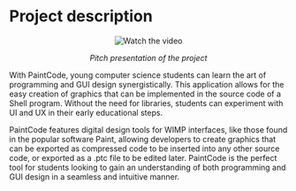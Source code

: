 # Project description
<div align="center">
  
  ![Watch the video](https://markdown-videos-api.jorgenkh.no/youtube/llTMnB45OWE)

  <i>Pitch presentation of the project</i>
</div>

With PaintCode, young computer science students can learn the art of programming and GUI design synergistically. This application allows for the easy creation of graphics that can be implemented in the source code of a Shell program. Without the need for libraries, students can experiment with UI and UX in their early educational steps.

PaintCode features digital design tools for WIMP interfaces, like those found in the popular software Paint, allowing developers to create graphics that can be exported as compressed code to be inserted into any other source code, or exported as a .ptc file to be edited later. PaintCode is the perfect tool for students looking to gain an understanding of both programming and GUI design in a seamless and intuitive manner.
